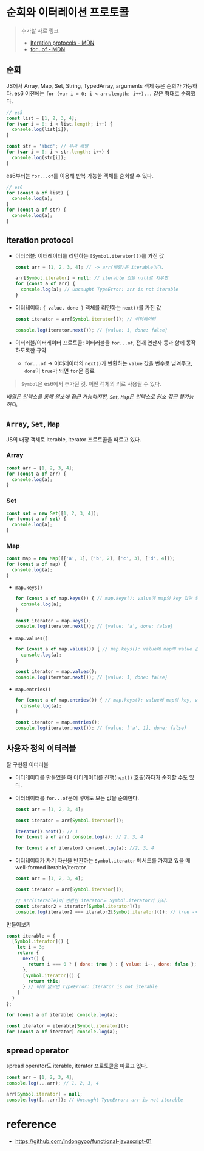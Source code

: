 # 순회와 이터레이션 프로토콜

> 추가할 자료 링크
>- [Iteration protocols - MDN](https://developer.mozilla.org/ko/docs/Web/JavaScript/Reference/Operators/Spread_syntax)
>- [for...of - MDN](https://developer.mozilla.org/ko/docs/Web/JavaScript/Reference/Statements/for...of)

## 순회

JS에서 Array, Map, Set, String, TypedArray, arguments 객체 등은 순회가 가능하다. es6 이전에는 `for (var i = 0; i < arr.length; i++)...`
같은 형태로 순회했다.

```javascript
// es5
const list = [1, 2, 3, 4];
for (var i = 0; i < list.length; i++) {
  console.log(list[i]);
}

const str = 'abcd'; // 유사 배열
for (var i = 0; i < str.length; i++) {
  console.log(str[i]);
}
```

es6부터는 `for...of`를 이용해 반복 가능한 객체를 순회할 수 있다.

```javascript
// es6
for (const a of list) {
  console.log(a);
}
for (const a of str) {
  console.log(a);
}
```

## iteration protocol

- 이터러블: 이터레이터를 리턴하는 `[Symbol.iterator]()`를 가진 값
  ```javascript
  const arr = [1, 2, 3, 4]; // -> arr(배열)은 iterable이다.
  
  arr[Symbol.iterator] = null; // iterable 값을 null로 지우면 
  for (const a of arr) { 
    console.log(a); // Uncaught TypeError: arr is not iterable
  }
  ```
- 이터레이터: `{ value, done }` 객체를 리턴하는 `next()`를 가진 값

  ```javascript
  const iterator = arr[Symbol.iterator](); // 이터레이터
  
  console.log(iterator.next()); // {value: 1, done: false}
  ```

- 이터러블/이터레이터 프로토콜: 이터러블을 `for...of`, 전개 연산자 등과 함께 동작하도록한 규약
  - `for...of` -> 이터레이터의 `next()`가 반환하는 `value` 값을 변수로 넘겨주고, `done`이 `true`가 되면 `for`문 종료

> `Symbol`은 es6에서 추가된 것. 어떤 객체의 키로 사용될 수 있다.

_배열은 인덱스를 통해 원소에 접근 가능하지만, `Set`, `Map`은 인덱스로 원소 접근 불가능하다._

## `Array`, `Set`, `Map`

JS의 내장 객체로 iterable, iterator 프로토콜을 따르고 있다.

### Array

```javascript
const arr = [1, 2, 3, 4];
for (const a of arr) {
  console.log(a);
}
```

### Set

```javascript
const set = new Set([1, 2, 3, 4]);
for (const a of set) {
  console.log(a);
}
```

### Map

```javascript
const map = new Map([['a', 1], ['b', 2], ['c', 3], ['d', 4]]);
for (const a of map) {
  console.log(a);
}
```

- `map.keys()`

  ```javascript
  for (const a of map.keys()) { // map.keys(): value에 map의 key 값만 담기는 이터레이터
    console.log(a);
  }
  
  const iterator = map.keys();
  console.log(iterator.next()); // {value: 'a', done: false}
  ```

- `map.values()`

  ```javascript
  for (const a of map.values()) { // map.keys(): value에 map의 value 값만 담기는 이터레이터
    console.log(a);
  }
  
  const iterator = map.values();
  console.log(iterator.next()); // {value: 1, done: false}
  ```

- `map.entries()`

  ```javascript
  for (const a of map.entries()) { // map.keys(): value에 map의 key, value 모두 담기는 이터레이터
    console.log(a);
  }
  
  const iterator = map.entries();
  console.log(iterator.next()); // {value: ['a', 1], done: false}
  ```

## 사용자 정의 이터러블

잘 구현된 이터러블

- 이터레이터를 만들었을 때 이터레이터를 진행(`next()` 호출)하다가 순회할 수도 있다.
- 이터레이터를 `for...of`문에 넣어도 모든 값을 순회한다.

  ```javascript
  const arr = [1, 2, 3, 4];
  
  const iterator = arr[Symbol.iterator]();
  
  iterator().next(); // 1
  for (const a of arr) console.log(a); // 2, 3, 4
  
  for (const a of iterator) consoel.log(a); //2, 3, 4
  ```

- 이터레이터가 자기 자신을 반환하는 `Symbol.iterator` 메서드를 가지고 있을 때 well-formed iterable/iterator

  ```javascript
  const arr = [1, 2, 3, 4];
  
  const iterator = arr[Symbol.iterator]();
  
  // arr(iterable)이 반환한 iterator도 Symbol.iterator가 있다.
  const iterator2 = iterator[Symbol.iterator]();
  console.log(iterator2 === iterator2[Symbol.iterator]()); // true -> 자기 자신을 반환 
  ```

만들어보기

```javascript
const iterable = {
  [Symbol.iterator]() {
    let i = 3;
    return {
      next() {
        return i === 0 ? { done: true } : { value: i--, done: false };
      },
      [Symbol.iterator]() {
        return this;
      } // 이게 없으면 TypeError: iterator is not iterable
    }
  }
};

for (const a of iterable) console.log(a);

const iterator = iterable[Symbol.iterator]();
for (const a of iterator) console.log(a);
```

## spread operator

spread operator도 iterable, iterator 프로토콜을 따르고 있다.

```javascript
const arr = [1, 2, 3, 4];
console.log(...arr); // 1, 2, 3, 4

arr[Symbol.iterator] = null;
console.log([...arr]); // Uncaught TypeError: arr is not iterable
```

# reference

- https://github.com/indongyoo/functional-javascript-01